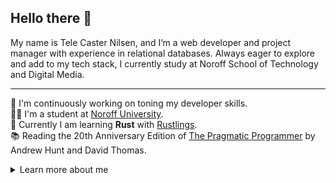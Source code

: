 ## Hello there 👋

My name is Tele Caster Nilsen, and I’m a web developer and project manager with experience in relational databases. Always eager to explore and add to my tech stack, I currently study at Noroff School of Technology and Digital Media.

---

🔭 I'm continuously working on toning my developer skills.<br/>
👨‍🎓 I'm a student at [Noroff University](#studies).<br/>
🌱 Currently I am learning **Rust** with [Rustlings](https://github.com/rust-lang/rustlings).<br/>
📚 Reading the 20th Anniversary Edition of [The Pragmatic Programmer](https://www.goodreads.com/book/show/45280024-the-pragmatic-programmer) by Andrew Hunt and David Thomas.


<details>
    <summary>Learn more about me</summary>
</br>
</br>

### 👨‍💻 Have a look at some of my work:

- [Portfolio](https://telecasteren.github.io/)
- [Website - telecasternilsen](https://telecasternilsen.netlify.app/)

### 📫 How to reach me:

- [telecasternilsen](https://telecasteren.github.io/)
- [LinkedIn profile](https://www.linkedin.com/in/tele-caster-nilsen-7002b9249/)

## Work and Studies

### Work:

I'm a **Onboarding manager** for a software company called Cubit, delivering **Audit Caseflow Systems** for Governmental bodies. There I'm in charge of handling new incoming clients and see to their data is being converted efficiently. So I dive into different databases, tackling problems on a steady basis.

### School:<br/>

**Front-End development**<br/>
Noroff School of Technology and Digital Media - [Noroff University](https://www.noroff.no/en/studies/vocational-school/front-end-development)

**Other studies**<br/>
[Rustlings](https://github.com/rust-lang/rustlings) and [Book of Rust](https://doc.rust-lang.org/stable/book/)

## Skills and experience:

**Core foundation**

✅ HTML<br/>
✅ CSS<br/>
✅ JavaScript<br/>
🟡 Typescript<br/>
🟡 MySQL / SQL<br/>
🟠 [.NET](https://dotnet.microsoft.com/en-us/) _(Comfortable reading C#.)_<br/>
🟠 [Rust](https://doc.rust-lang.org/stable/book/) _(Beginner—learning fast while chasing problems!)_

**Tools & Frameworks**

✅ [Git](https://git-scm.com/)<br/>
✅ [VS Code](https://code.visualstudio.com/)<br/>
✅ [Node.js](https://nodejs.org/en)<br/>
✅ [Next.js](https://nodejs.org/en)<br/>
✅ [Tailwind](https://tailwindcss.com/)<br/>
✅ [Bootstrap](https://getbootstrap.com/)<br/>
✅ [React](https://react.dev/)<br/>

**Database and deployment tools**
- Docker
- Vercel
- Firebase
- Render
</details>
